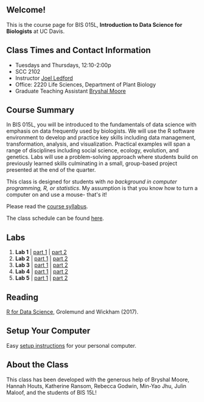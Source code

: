 ## Welcome!
This is the course page for BIS 015L, **Introduction to Data Science for Biologists** at UC Davis.

## Class Times and Contact Information
+ Tuesdays and Thursdays, 12:10-2:00p  
+ SCC 2102  
+ Instructor [Joel Ledford](mailto:jmledford@ucdavis.edu)  
+ Office: 2220 Life Sciences, Department of Plant Biology  
+ Graduate Teaching Assistant [Bryshal Moore](mailto:brymoore@ucdavis.edu)  

## Course Summary  
In BIS 015L, you will be introduced to the fundamentals of data science with emphasis on data frequently used by biologists. We will use the R software environment to develop and practice key skills including data management, transformation, analysis, and visualization. Practical examples will span a range of disciplines including social science, ecology, evolution, and genetics. Labs will use a problem-solving approach where students build on previously learned skills culminating in a small, group-based project presented at the end of the quarter. 

This class is designed for students with *no background in computer programming, R, or statistics*. My assumption is that you know how to turn a computer on and use a mouse- that's it!  

Please read the [course syllabus](https://jmledford3115.github.io/datascibiol/syllabus.html).  

The class schedule can be found [here](https://jmledford3115.github.io/datascibiol/logistics/BIS_15L_Schedule_W25.pdf).  

## Labs  
1. **Lab 1** | [part 1](https://jmledford3115.github.io/datascibiol/lab1_1.html) | [part 2](https://jmledford3115.github.io/datascibiol/lab1_2.html)
2. **Lab 2** | [part 1](https://jmledford3115.github.io/datascibiol/lab2_1.html) | [part 2](https://jmledford3115.github.io/datascibiol/lab2_2.html)
3. **Lab 3** | [part 1](https://jmledford3115.github.io/datascibiol/lab3_1.html) | [part 2](https://jmledford3115.github.io/datascibiol/lab3_2.html)
4. **Lab 4** | [part 1](https://jmledford3115.github.io/datascibiol/lab4_1.html) | [part 2](https://jmledford3115.github.io/datascibiol/lab4_2.html)
5. **Lab 5** | [part 1](https://jmledford3115.github.io/datascibiol/lab5_1.html) | [part 2](https://jmledford3115.github.io/datascibiol/lab5_2.html)

## Reading  
[R for Data Science](https://r4ds.had.co.nz/), Grolemund and Wickham (2017).  

## Setup Your Computer  
Easy [setup instructions](https://jmledford3115.github.io/datascibiol/setup.html) for your personal computer.  

## About the Class  
This class has been developed with the generous help of Bryshal Moore, Hannah Houts, Katherine Ransom, Rebecca Godwin, Min-Yao Jhu, Julin Maloof, and the students of BIS 15L!  
